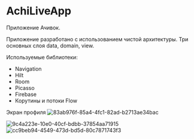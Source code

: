 # AchiLiveApp
Приложение Ачивок.

Приложение разработано с использованием чистой архитектуры. Три основных слоя data, domain, view.

Используемые библиотеки: 
- Navigation
- Hilt
- Room
- Picasso
- Firebase
- Корутины и потоки Flow

Экран профиля
![83ab976f-85a4-4fc1-82ad-b2713ae34bac](https://github.com/returnNnull/AchiLiveApp/assets/46092760/3e0d6f50-fdfd-43e8-8aa6-5a876aa10646)


![9c4a223e-10e0-40cf-bdbb-37854aa71915](https://github.com/returnNnull/AchiLiveApp/assets/46092760/2bdad5ae-4a25-42e4-a25b-cdd8c85cc0e4)
![cc9beb94-4549-473d-bd5d-80c7871743f3](https://github.com/returnNnull/AchiLiveApp/assets/46092760/2a1b4cfe-7206-4c45-aa22-9ebfa8280da7)

